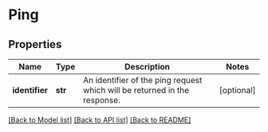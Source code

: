 # Ping

## Properties
Name | Type | Description | Notes
------------ | ------------- | ------------- | -------------
**identifier** | **str** | An identifier of the ping request which will be returned in the response. | [optional] 

[[Back to Model list]](../README.md#documentation-for-models) [[Back to API list]](../README.md#documentation-for-api-endpoints) [[Back to README]](../README.md)


